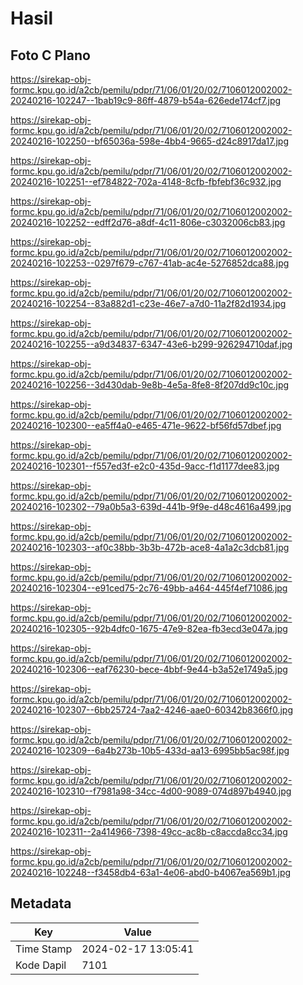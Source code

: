 # Hasil

## Foto C Plano

https://sirekap-obj-formc.kpu.go.id/a2cb/pemilu/pdpr/71/06/01/20/02/7106012002002-20240216-102247--1bab19c9-86ff-4879-b54a-626ede174cf7.jpg

https://sirekap-obj-formc.kpu.go.id/a2cb/pemilu/pdpr/71/06/01/20/02/7106012002002-20240216-102250--bf65036a-598e-4bb4-9665-d24c8917da17.jpg

https://sirekap-obj-formc.kpu.go.id/a2cb/pemilu/pdpr/71/06/01/20/02/7106012002002-20240216-102251--ef784822-702a-4148-8cfb-fbfebf36c932.jpg

https://sirekap-obj-formc.kpu.go.id/a2cb/pemilu/pdpr/71/06/01/20/02/7106012002002-20240216-102252--edff2d76-a8df-4c11-806e-c3032006cb83.jpg

https://sirekap-obj-formc.kpu.go.id/a2cb/pemilu/pdpr/71/06/01/20/02/7106012002002-20240216-102253--0297f679-c767-41ab-ac4e-5276852dca88.jpg

https://sirekap-obj-formc.kpu.go.id/a2cb/pemilu/pdpr/71/06/01/20/02/7106012002002-20240216-102254--83a882d1-c23e-46e7-a7d0-11a2f82d1934.jpg

https://sirekap-obj-formc.kpu.go.id/a2cb/pemilu/pdpr/71/06/01/20/02/7106012002002-20240216-102255--a9d34837-6347-43e6-b299-926294710daf.jpg

https://sirekap-obj-formc.kpu.go.id/a2cb/pemilu/pdpr/71/06/01/20/02/7106012002002-20240216-102256--3d430dab-9e8b-4e5a-8fe8-8f207dd9c10c.jpg

https://sirekap-obj-formc.kpu.go.id/a2cb/pemilu/pdpr/71/06/01/20/02/7106012002002-20240216-102300--ea5ff4a0-e465-471e-9622-bf56fd57dbef.jpg

https://sirekap-obj-formc.kpu.go.id/a2cb/pemilu/pdpr/71/06/01/20/02/7106012002002-20240216-102301--f557ed3f-e2c0-435d-9acc-f1d1177dee83.jpg

https://sirekap-obj-formc.kpu.go.id/a2cb/pemilu/pdpr/71/06/01/20/02/7106012002002-20240216-102302--79a0b5a3-639d-441b-9f9e-d48c4616a499.jpg

https://sirekap-obj-formc.kpu.go.id/a2cb/pemilu/pdpr/71/06/01/20/02/7106012002002-20240216-102303--af0c38bb-3b3b-472b-ace8-4a1a2c3dcb81.jpg

https://sirekap-obj-formc.kpu.go.id/a2cb/pemilu/pdpr/71/06/01/20/02/7106012002002-20240216-102304--e91ced75-2c76-49bb-a464-445f4ef71086.jpg

https://sirekap-obj-formc.kpu.go.id/a2cb/pemilu/pdpr/71/06/01/20/02/7106012002002-20240216-102305--92b4dfc0-1675-47e9-82ea-fb3ecd3e047a.jpg

https://sirekap-obj-formc.kpu.go.id/a2cb/pemilu/pdpr/71/06/01/20/02/7106012002002-20240216-102306--eaf76230-bece-4bbf-9e44-b3a52e1749a5.jpg

https://sirekap-obj-formc.kpu.go.id/a2cb/pemilu/pdpr/71/06/01/20/02/7106012002002-20240216-102307--6bb25724-7aa2-4246-aae0-60342b8366f0.jpg

https://sirekap-obj-formc.kpu.go.id/a2cb/pemilu/pdpr/71/06/01/20/02/7106012002002-20240216-102309--6a4b273b-10b5-433d-aa13-6995bb5ac98f.jpg

https://sirekap-obj-formc.kpu.go.id/a2cb/pemilu/pdpr/71/06/01/20/02/7106012002002-20240216-102310--f7981a98-34cc-4d00-9089-074d897b4940.jpg

https://sirekap-obj-formc.kpu.go.id/a2cb/pemilu/pdpr/71/06/01/20/02/7106012002002-20240216-102311--2a414966-7398-49cc-ac8b-c8accda8cc34.jpg

https://sirekap-obj-formc.kpu.go.id/a2cb/pemilu/pdpr/71/06/01/20/02/7106012002002-20240216-102248--f3458db4-63a1-4e06-abd0-b4067ea569b1.jpg


## Metadata

| Key        | Value               |
| ---------- | ------------------- |
| Time Stamp | 2024-02-17 13:05:41 |
| Kode Dapil | 7101                |



